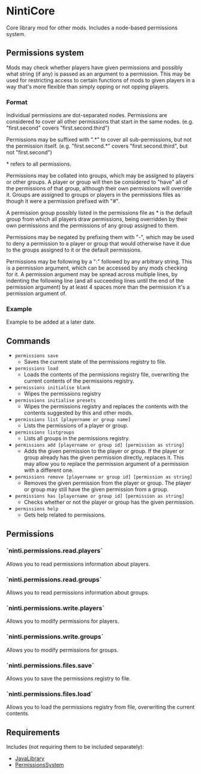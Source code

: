 <h1>NintiCore</h1>

Core library mod for other mods. Includes a node-based permissions system.

<h2>Permissions system</h2>

Mods may check whether players have given permissions and possibly what string (if any) is passed as an argument to a permission. This may be used for restricting access to certain functions of mods to given players in a way that's more flexible than simply opping or not opping players.

<h3>Format</h3>

Individual permissions are dot-separated nodes. Permissions are considered to cover all other permissions that start in the same nodes. (e.g. "first.second" covers "first.second.third")

Permissions may be suffixed with ".\*" to cover all sub-permissions, but not the permission itself. (e.g. "first.second.\*" covers "first.second.third", but not "first.second")

\* refers to all permissions.

Permissions may be collated into groups, which may be assigned to players or other groups. A player or group will then be considered to "have" all of the permissions of that group, although their own permissions will override it. Groups are assigned to groups or players in the permissions files as though it were a permission prefixed with "#".

A permission group possibly listed in the permissions file as * is the default group from which all players draw permissions, being overridden by their own permissions and the permissions of any group assigned to them.

Permissions may be negated by prefixing them with "-", which may be used to deny a permission to a player or group that would otherwise have it due to the groups assigned to it or the default permissions.

Permissions may be following by a ":" followed by any arbitrary string. This is a permission argument, which can be accessed by any mods checking for it. A permission argument may be spread across multiple lines, by indenting the following line (and all succeeding lines until the end of the permission argument) by at least 4 spaces more than the permission it's a permission argument of.

<h3>Example</h3>

Example to be added at a later date.

<h2>Commands</h2>

* `permissions save`
  * Saves the current state of the permissions registry to file.
* `permissions load`
  * Loads the contents of the permissions registry file, overwriting the current contents of the permissions registry.
* `permissions initialise blank`
  * Wipes the permissions registry
* `permissions initialise presets`
  * Wipes the permissions registry and replaces the contents with the contents suggested by this and other mods.
* `permissions list [playername or group name]`
  * Lists the permissions of a player or group.
* `permissions listgroups`
  * Lists all groups in the permissions registry.
* `permissions add [playername or group id] [permission as string]`
  * Adds the given permission to the player or group. If the player or group already has the given permission directly, replaces it. This may allow you to replace the permission argument of a permission with a different one.
* `permissions remove [playername or group id] [permission as string]`
  * Removes the given permission from the player or group. The player or group may still have the given permission from a group.
* `permissions has [playername or group id] [permission as string]`
  * Checks whether or not the player or group has the given permission.
* `permissions help`
  * Gets help related to permissions.

<h2>Permissions</h2>

<h3>`ninti.permissions.read.players`</h3>

Allows you to read permissions information about players.

<h3>`ninti.permissions.read.groups`</h3>

Allows you to read permissions information about groups.

<h3>`ninti.permissions.write.players`</h3>

Allows you to modify permissions for players.

<h3>`ninti.permissions.write.groups`</h3>

Allows you to modify permissions for groups.

<h3>`ninti.permissions.files.save`</h3>

Allows you to save the permissions registry to file.

<h3>`ninti.permissions.files.load`</h3>

Allows you to load the permissions registry from file, overwriting the current contents.

<h2>Requirements</h2>

Includes (not requiring them to be included separately):

* [JavaLibrary](https://github.com/c-massie/JavaLibrary)
* [PermissionsSystem](https://github.com/c-massie/PermissionsSystem)